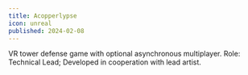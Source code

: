 ```yaml
---
title: Acopperlypse
icon: unreal
published: 2024-02-08
---
```


VR tower defense game with optional asynchronous multiplayer.
Role: Technical Lead; Developed in cooperation with lead artist.


